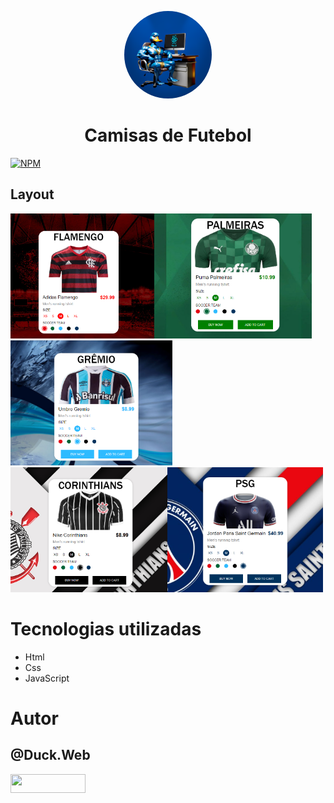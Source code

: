 <p align="center">
 <a href="https://github.com/duck-developer">
    <img style="border-radius: 50%; overflow: hidden; width: 140px; height: 140px;" src="image/duck.web.png" alt="@Duck.Web" >
  </a>
  <h1 align="center">Camisas de Futebol</h1>
</p>

[![NPM](https://img.shields.io/npm/l/react)](https://github.com/devsuperior/sds1-wmazoni/blob/master/LICENSE) 
## Layout 
<img src="./readme/img1.PNG" alt="@Hawk_web" height="200"><img src="./readme/img2.png" alt="@Hawk_web" height="200"><img src="./readme/img33.png" alt="@Hawk_web" height="200"><img src="./readme/img4.png" alt="@Hawk_web" height="200"><img src="./readme/img5.png" alt="@Hawk_web" height="200">
# Tecnologias utilizadas
- Html
- Css
- JavaScript

# Autor


## @Duck.Web

<!-- INSTAGRAM -->
<p align="esquerda">
<a href="https://www.instagram.com/duck.web/" target="blank"><img align="center" src="https://img.shields.io/badge/Instagram-E4405F?style=for-the-badge&logo=instagram&logoColor=white" height="30" width="120"/></a>
</p>
